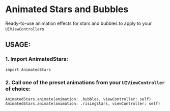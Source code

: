# Animated Stars and Bubbles

Ready-to-use animation effects for stars and bubbles to apply to your `UIViewController`s


## USAGE:

### 1. Import AnimatedStars:
```
import AnimatedStars
```

### 2. Call one of the preset animations from your `UIViewController` of choice:
```
AnimatedStars.animate(animation: .bubbles, viewController: self)
AnimatedStars.animate(animation: .risingStars, viewController: self)
```

